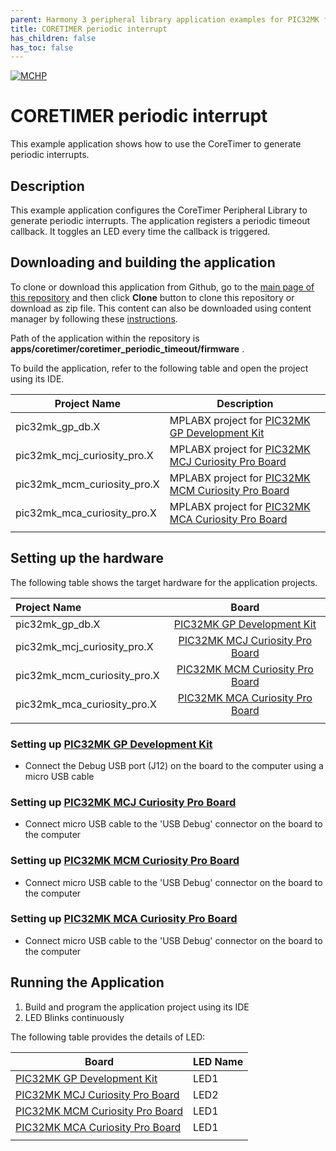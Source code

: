 ```yaml
---
parent: Harmony 3 peripheral library application examples for PIC32MK family
title: CORETIMER periodic interrupt 
has_children: false
has_toc: false
---
```


[![MCHP](https://www.microchip.com/ResourcePackages/Microchip/assets/dist/images/logo.png)](https://www.microchip.com)

# CORETIMER periodic interrupt

This example application shows how to use the CoreTimer to generate periodic interrupts.

## Description

This example application configures the CoreTimer Peripheral Library to generate periodic interrupts. The application registers a periodic timeout callback. It toggles an LED every time the callback is triggered.

## Downloading and building the application

To clone or download this application from Github, go to the [main page of this repository](https://github.com/Microchip-MPLAB-Harmony/csp_apps_pic32mk) and then click **Clone** button to clone this repository or download as zip file.
This content can also be downloaded using content manager by following these [instructions](https://github.com/Microchip-MPLAB-Harmony/contentmanager/wiki).

Path of the application within the repository is **apps/coretimer/coretimer_periodic_timeout/firmware** .

To build the application, refer to the following table and open the project using its IDE.

| Project Name      | Description                                    |
| ----------------- | ---------------------------------------------- |
| pic32mk_gp_db.X | MPLABX project for [PIC32MK GP Development Kit](https://www.microchip.com/developmenttools/ProductDetails/dm320106) |
| pic32mk_mcj_curiosity_pro.X | MPLABX project for [PIC32MK MCJ Curiosity Pro Board](https://www.microchip.com/en-us/development-tool/DT100113) |
| pic32mk_mcm_curiosity_pro.X | MPLABX project for [PIC32MK MCM Curiosity Pro Board](https://www.microchip.com/en-us/development-tool/EV31E34A) |
| pic32mk_mca_curiosity_pro.X | MPLABX project for [PIC32MK MCA Curiosity Pro Board](https://www.microchip.com/en-us/development-tool/EV15D86A) |
|||

## Setting up the hardware

The following table shows the target hardware for the application projects.

| Project Name| Board|
|:---------|:---------:|
| pic32mk_gp_db.X | [PIC32MK GP Development Kit](https://www.microchip.com/developmenttools/ProductDetails/dm320106) |
| pic32mk_mcj_curiosity_pro.X | [PIC32MK MCJ Curiosity Pro Board](https://www.microchip.com/en-us/development-tool/DT100113) |
| pic32mk_mcm_curiosity_pro.X | [PIC32MK MCM Curiosity Pro Board](https://www.microchip.com/en-us/development-tool/EV31E34A) |
| pic32mk_mca_curiosity_pro.X | [PIC32MK MCA Curiosity Pro Board](https://www.microchip.com/en-us/development-tool/EV15D86A) |
|||

### Setting up [PIC32MK GP Development Kit](https://www.microchip.com/developmenttools/ProductDetails/dm320106)

- Connect the Debug USB port (J12) on the board to the computer using a micro USB cable

### Setting up [PIC32MK MCJ Curiosity Pro Board](https://www.microchip.com/en-us/development-tool/DT100113)

- Connect micro USB cable to the 'USB Debug' connector on the board to the computer

### Setting up [PIC32MK MCM Curiosity Pro Board](https://www.microchip.com/en-us/development-tool/EV31E34A)

- Connect micro USB cable to the 'USB Debug' connector on the board to the computer

### Setting up [PIC32MK MCA Curiosity Pro Board](https://www.microchip.com/en-us/development-tool/EV15D86A)

- Connect micro USB cable to the 'USB Debug' connector on the board to the computer


## Running the Application

1. Build and program the application project using its IDE
2. LED Blinks continuously

The following table provides the details of LED:

| Board | LED Name|
| ---- | ---------|
| [PIC32MK GP Development Kit](https://www.microchip.com/developmenttools/ProductDetails/dm320106) | LED1 |
| [PIC32MK MCJ Curiosity Pro Board](https://www.microchip.com/en-us/development-tool/DT100113) | LED2 |
| [PIC32MK MCM Curiosity Pro Board](https://www.microchip.com/en-us/development-tool/EV31E34A) | LED1 |
| [PIC32MK MCA Curiosity Pro Board](https://www.microchip.com/en-us/development-tool/EV15D86A) | LED1 |
|||